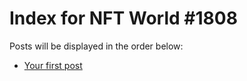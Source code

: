 # Index for NFT World #1808
Posts will be displayed in the order below:

- [Your first post](./001-first.md)

